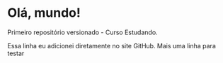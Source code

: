 # Olá, mundo!
 Primeiro repositório versionado - Curso
Estudando.


Essa linha eu adicionei diretamente no site GitHub.
Mais uma linha para testar
